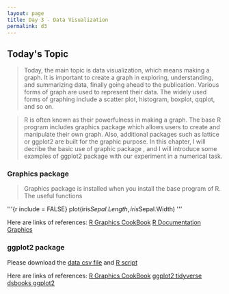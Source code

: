 ```yaml
---
layout: page
title: Day 3 - Data Visualization
permalink: d3
---
```


## Today's Topic

> Today, the main topic is data visualization, which means making a graph. It is important to create a graph in exploring, understanding, and summarizing data, finally going ahead to the publication. Various forms of graph are used to represent their data. The widely used forms of graphing include a scatter plot, histogram, boxplot, qqplot, and so on. 

> R is often known as their powerfulness in making a graph. The base R program includes graphics package which allows users to create and manipulate their own graph. Also, additional packages such as lattice or ggplot2 are built for the graphic purpose. In this chapter, I will decribe the basic use of graphic package , and I will introduce some examples of ggplot2 package with our experiment in a numerical task.


### Graphics package

> Graphics package is installed when you install the base program of R. The useful functions 

'''{r include = FALSE}
plot(iris$Sepal.Length, iris$Sepal.Width)
'''

Here are links of references:
[R Graphics CookBook](http://www.cookbook-r.com/Graphs/)
[R Documentation Graphics](https://www.rdocumentation.org/packages/graphics/versions/3.6.0)

### ggplot2 package

Please download the [data csv file]() and [R script]()

Here are links of references:
[R Graphics CookBook](http://www.cookbook-r.com/Graphs/)
[ggplot2 tidyverse](https://ggplot2.tidyverse.org/)
[dsbooks ggplot2](https://rafalab.github.io/dsbook/ggplot2.html)

